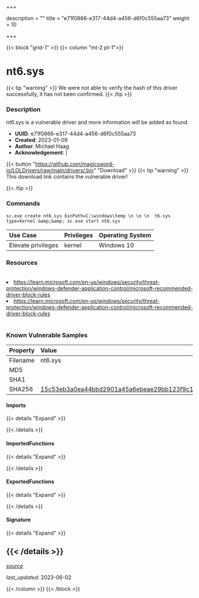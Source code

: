 +++

description = ""
title = "e71f0866-e317-44d4-a456-d6f0c555aa73"
weight = 10

+++


{{< block "grid-1" >}}
{{< column "mt-2 pt-1">}}


# nt6.sys


{{< tip "warning" >}}
We were not able to verify the hash of this driver successfully, it has not been confirmed.
{{< /tip >}}


### Description

nt6.sys is a vulnerable driver and more information will be added as found.
- **UUID**: e71f0866-e317-44d4-a456-d6f0c555aa73
- **Created**: 2023-01-09
- **Author**: Michael Haag
- **Acknowledgement**:  | [](https://twitter.com/)

{{< button "https://github.com/magicsword-io/LOLDrivers/raw/main/drivers/.bin" "Download" >}}
{{< tip "warning" >}}
This download link contains the vulnerable driver!

{{< /tip >}}

### Commands

```
sc.exe create nt6.sys binPath=C:\windows\temp \n \n \n  t6.sys type=kernel &amp;&amp; sc.exe start nt6.sys
```


| Use Case | Privileges | Operating System | 
|:---- | ---- | ---- |
| Elevate privileges | kernel | Windows 10 |




### Resources
<br>
<li><a href=" https://learn.microsoft.com/en-us/windows/security/threat-protection/windows-defender-application-control/microsoft-recommended-driver-block-rules"> https://learn.microsoft.com/en-us/windows/security/threat-protection/windows-defender-application-control/microsoft-recommended-driver-block-rules</a></li>
<li><a href="https://learn.microsoft.com/en-us/windows/security/threat-protection/windows-defender-application-control/microsoft-recommended-driver-block-rules">https://learn.microsoft.com/en-us/windows/security/threat-protection/windows-defender-application-control/microsoft-recommended-driver-block-rules</a></li>
<br>

### Known Vulnerable Samples

| Property           | Value |
|:-------------------|:------|
| Filename           | nt6.sys |
| MD5                | [](https://www.virustotal.com/gui/file/) |
| SHA1               | [](https://www.virustotal.com/gui/file/) |
| SHA256             | [15c53eb3a0ea44bbd2901a45a6ebeae29bb123f9c1115c38dfb2cdbec0642229](https://www.virustotal.com/gui/file/15c53eb3a0ea44bbd2901a45a6ebeae29bb123f9c1115c38dfb2cdbec0642229) |


#### Imports
{{< details "Expand" >}}

{{< /details >}}
#### ImportedFunctions
{{< details "Expand" >}}

{{< /details >}}
#### ExportedFunctions
{{< details "Expand" >}}

{{< /details >}}

#### Signature
{{< details "Expand" >}}

{{< /details >}}
-----



[*source*](https://github.com/magicsword-io/LOLDrivers/tree/main/yaml/e71f0866-e317-44d4-a456-d6f0c555aa73.yaml)

*last_updated:* 2023-06-02








{{< /column >}}
{{< /block >}}
